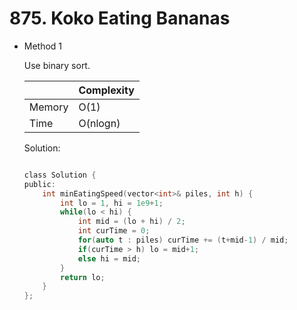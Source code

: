 # 875. Koko Eating Bananas  
- Method 1

    Use binary sort.

    | |   Complexity  |
    | ----------- | ----------- | 
    |  Memory     | O(1) | 
    |      Time       |  O(nlogn) | 


    Solution:

    ``` h

    class Solution {
    public:
        int minEatingSpeed(vector<int>& piles, int h) {
            int lo = 1, hi = 1e9+1;
            while(lo < hi) {
                int mid = (lo + hi) / 2;
                int curTime = 0;
                for(auto t : piles) curTime += (t+mid-1) / mid;
                if(curTime > h) lo = mid+1;
                else hi = mid; 
            }
            return lo;
        }
    };

    ```

<!-- - Method 2

    This is another method.

    | |   Complexity  |
    | ----------- | ----------- | 
    |  Memory     | O(n) | 
    |      Time       |  O(n) | 


    Solution:

    ``` h



    ```

- Additional Knowledge:
       
    Here are some additional knowledge.



<br> -->